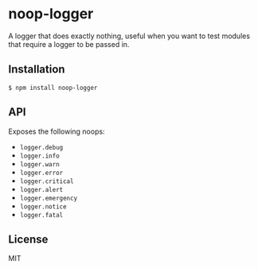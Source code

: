 # noop-logger

  A logger that does exactly nothing, useful when you want to test modules that require a logger to be passed in.

## Installation

    $ npm install noop-logger

## API

  Exposes the following noops:

  - `logger.debug`
  - `logger.info`
  - `logger.warn`
  - `logger.error`
  - `logger.critical`
  - `logger.alert`
  - `logger.emergency`
  - `logger.notice`
  - `logger.fatal`

## License

  MIT
